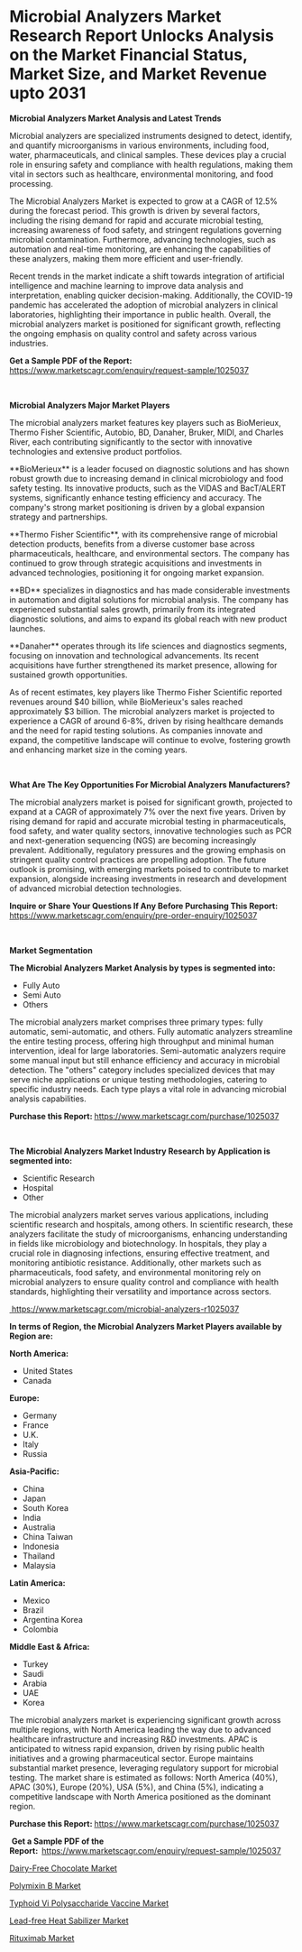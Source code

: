 <p><h1>Microbial Analyzers Market Research Report Unlocks Analysis on the Market Financial Status, Market Size, and Market Revenue upto 2031</h1></p><p><strong>Microbial Analyzers Market Analysis and Latest Trends</strong></p>
<p><p>Microbial analyzers are specialized instruments designed to detect, identify, and quantify microorganisms in various environments, including food, water, pharmaceuticals, and clinical samples. These devices play a crucial role in ensuring safety and compliance with health regulations, making them vital in sectors such as healthcare, environmental monitoring, and food processing.</p><p>The Microbial Analyzers Market is expected to grow at a CAGR of 12.5% during the forecast period. This growth is driven by several factors, including the rising demand for rapid and accurate microbial testing, increasing awareness of food safety, and stringent regulations governing microbial contamination. Furthermore, advancing technologies, such as automation and real-time monitoring, are enhancing the capabilities of these analyzers, making them more efficient and user-friendly.</p><p>Recent trends in the market indicate a shift towards integration of artificial intelligence and machine learning to improve data analysis and interpretation, enabling quicker decision-making. Additionally, the COVID-19 pandemic has accelerated the adoption of microbial analyzers in clinical laboratories, highlighting their importance in public health. Overall, the microbial analyzers market is positioned for significant growth, reflecting the ongoing emphasis on quality control and safety across various industries.</p></p>
<p><strong>Get a Sample PDF of the Report:&nbsp;</strong> <a href="https://www.marketscagr.com/enquiry/request-sample/1025037">https://www.marketscagr.com/enquiry/request-sample/1025037</a></p>
<p>&nbsp;</p>
<p><strong>Microbial Analyzers Major Market Players</strong></p>
<p><p>The microbial analyzers market features key players such as BioMerieux, Thermo Fisher Scientific, Autobio, BD, Danaher, Bruker, MIDI, and Charles River, each contributing significantly to the sector with innovative technologies and extensive product portfolios.</p><p>**BioMerieux** is a leader focused on diagnostic solutions and has shown robust growth due to increasing demand in clinical microbiology and food safety testing. Its innovative products, such as the VIDAS and BacT/ALERT systems, significantly enhance testing efficiency and accuracy. The company's strong market positioning is driven by a global expansion strategy and partnerships.</p><p>**Thermo Fisher Scientific**, with its comprehensive range of microbial detection products, benefits from a diverse customer base across pharmaceuticals, healthcare, and environmental sectors. The company has continued to grow through strategic acquisitions and investments in advanced technologies, positioning it for ongoing market expansion.</p><p>**BD** specializes in diagnostics and has made considerable investments in automation and digital solutions for microbial analysis. The company has experienced substantial sales growth, primarily from its integrated diagnostic solutions, and aims to expand its global reach with new product launches.</p><p>**Danaher** operates through its life sciences and diagnostics segments, focusing on innovation and technological advancements. Its recent acquisitions have further strengthened its market presence, allowing for sustained growth opportunities. </p><p>As of recent estimates, key players like Thermo Fisher Scientific reported revenues around $40 billion, while BioMerieux's sales reached approximately $3 billion. The microbial analyzers market is projected to experience a CAGR of around 6-8%, driven by rising healthcare demands and the need for rapid testing solutions. As companies innovate and expand, the competitive landscape will continue to evolve, fostering growth and enhancing market size in the coming years.</p></p>
<p>&nbsp;</p>
<p><strong>What Are The Key Opportunities For Microbial Analyzers Manufacturers?</strong></p>
<p><p>The microbial analyzers market is poised for significant growth, projected to expand at a CAGR of approximately 7% over the next five years. Driven by rising demand for rapid and accurate microbial testing in pharmaceuticals, food safety, and water quality sectors, innovative technologies such as PCR and next-generation sequencing (NGS) are becoming increasingly prevalent. Additionally, regulatory pressures and the growing emphasis on stringent quality control practices are propelling adoption. The future outlook is promising, with emerging markets poised to contribute to market expansion, alongside increasing investments in research and development of advanced microbial detection technologies.</p></p>
<p><strong>Inquire or Share Your Questions If Any Before Purchasing This Report:</strong> <a href="https://www.marketscagr.com/enquiry/pre-order-enquiry/1025037">https://www.marketscagr.com/enquiry/pre-order-enquiry/1025037</a></p>
<p>&nbsp;</p>
<p><strong>Market Segmentation</strong></p>
<p><strong>The Microbial Analyzers Market Analysis by types is segmented into:</strong></p>
<p><ul><li>Fully Auto</li><li>Semi Auto</li><li>Others</li></ul></p>
<p><p>The microbial analyzers market comprises three primary types: fully automatic, semi-automatic, and others. Fully automatic analyzers streamline the entire testing process, offering high throughput and minimal human intervention, ideal for large laboratories. Semi-automatic analyzers require some manual input but still enhance efficiency and accuracy in microbial detection. The "others" category includes specialized devices that may serve niche applications or unique testing methodologies, catering to specific industry needs. Each type plays a vital role in advancing microbial analysis capabilities.</p></p>
<p><strong>Purchase this Report:&nbsp;</strong><a href="https://www.marketscagr.com/purchase/1025037">https://www.marketscagr.com/purchase/1025037</a></p>
<p>&nbsp;</p>
<p><strong>The Microbial Analyzers Market Industry Research by Application is segmented into:</strong></p>
<p><ul><li>Scientific Research</li><li>Hospital</li><li>Other</li></ul></p>
<p><p>The microbial analyzers market serves various applications, including scientific research and hospitals, among others. In scientific research, these analyzers facilitate the study of microorganisms, enhancing understanding in fields like microbiology and biotechnology. In hospitals, they play a crucial role in diagnosing infections, ensuring effective treatment, and monitoring antibiotic resistance. Additionally, other markets such as pharmaceuticals, food safety, and environmental monitoring rely on microbial analyzers to ensure quality control and compliance with health standards, highlighting their versatility and importance across sectors.</p></p>
<p><a href="https://www.marketscagr.com/microbial-analyzers-r1025037">&nbsp;https://www.marketscagr.com/microbial-analyzers-r1025037</a></p>
<p><strong>In terms of Region, the Microbial Analyzers Market Players available by Region are:</strong></p>
<p>
    <p> <strong> North America: </strong>
        <ul>
            <li>United States</li>
            <li>Canada</li>
        </ul>
        </p> 
    <p> <strong> Europe: </strong>
        <ul>
            <li>Germany</li>
            <li>France</li>
            <li>U.K.</li>
            <li>Italy</li>
            <li>Russia</li>
        </ul>
        </p> 
    <p> <strong> Asia-Pacific: </strong>
        <ul>
            <li>China</li>
            <li>Japan</li>
            <li>South Korea</li>
            <li>India</li>
            <li>Australia</li>
            <li>China Taiwan</li>
            <li>Indonesia</li>
            <li>Thailand</li>
            <li>Malaysia</li>
        </ul>
        </p> 
    <p> <strong> Latin America: </strong>
        <ul>
            <li>Mexico</li>
            <li>Brazil</li>
            <li>Argentina Korea</li>
            <li>Colombia</li>
        </ul>
        </p> 
    <p> <strong> Middle East & Africa: </strong>
        <ul>
            <li>Turkey</li>
            <li>Saudi</li>
            <li>Arabia</li>
            <li>UAE</li>
            <li>Korea</li>
        </ul>
    </p>
    </p>
<p><p>The microbial analyzers market is experiencing significant growth across multiple regions, with North America leading the way due to advanced healthcare infrastructure and increasing R&D investments. APAC is anticipated to witness rapid expansion, driven by rising public health initiatives and a growing pharmaceutical sector. Europe maintains substantial market presence, leveraging regulatory support for microbial testing. The market share is estimated as follows: North America (40%), APAC (30%), Europe (20%), USA (5%), and China (5%), indicating a competitive landscape with North America positioned as the dominant region.</p></p>
<p><strong>Purchase this Report: </strong><a href="https://www.marketscagr.com/purchase/1025037">https://www.marketscagr.com/purchase/1025037</a></p>
<p>&nbsp;<strong>Get a Sample PDF of the Report:&nbsp;&nbsp;</strong><a href="https://www.marketscagr.com/enquiry/request-sample/1025037">https://www.marketscagr.com/enquiry/request-sample/1025037</a></p>
<p><strong></strong></p>
<p><p><a href="https://issuu.com/reportprime-2/docs/dairy-free-chocolate-market-size-20_7229a6b23a42ac">Dairy-Free Chocolate Market</a></p><p><a href="https://www.linkedin.com/pulse/polymixin-b-market-size-share-analysis-growth-trends-qxmrf?trackingId=cM4KFGh%2FS2WxY8Xlq39nxQ%3D%3D">Polymixin B Market</a></p><p><a href="https://www.linkedin.com/pulse/typhoid-vi-polysaccharide-vaccine-market-trends-focusing-insight-u8fqf?trackingId=hzDpmqa9R6KfkvxmuQRiCA%3D%3D">Typhoid Vi Polysaccharide Vaccine Market</a></p><p><a href="https://issuu.com/reportprime-2/docs/lead-free-heat-sabilizer-market-siz_2b1ca21b8d8f04">Lead-free Heat Sabilizer Market</a></p><p><a href="https://www.linkedin.com/pulse/rituximab-market-insights-product-type-application-zuinc?trackingId=E0uRmrwpS%2Fe21Kr7iOin1w%3D%3D">Rituximab Market</a></p></p>